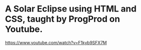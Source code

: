 # A Solar Eclipse using HTML and CSS, taught by ProgProd on Youtube. 


https://www.youtube.com/watch?v=F1kyb9SFX7M
